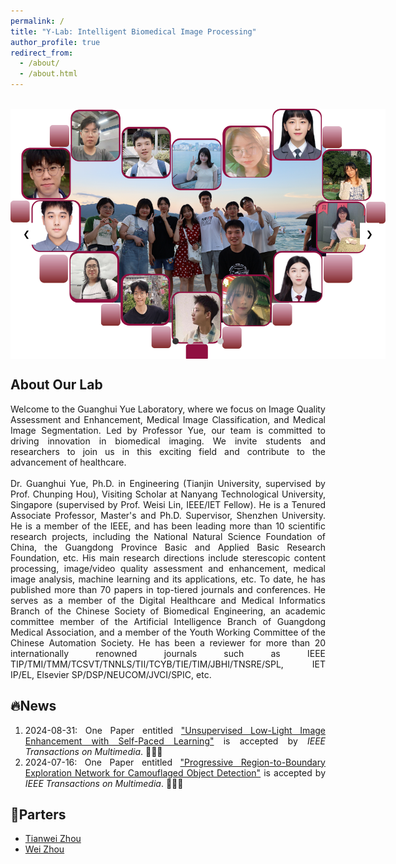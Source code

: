 ```yaml
---
permalink: /
title: "Y-Lab: Intelligent Biomedical Image Processing"
author_profile: true
redirect_from: 
  - /about/
  - /about.html
---
```


<html lang="en">
<head>
<meta charset="UTF-8">
<meta name="viewport" content="width=device-width, initial-scale=1.0">
<title>图片轮播</title>
<style>
  .carousel {
    position: relative;
    width: 600px;
    height: 400px;
    margin: auto;
    overflow: hidden;
  }
  .carousel img {
    width: 100%;
    display: none;
    position: absolute;
    top: 0;
    left: 0;
  }
  .carousel img.active {
    display: block;
  }
  .carousel-indicators {
    position: absolute;
    bottom: 20px;
    left: 50%;
    transform: translateX(-50%);
  }
  .carousel-indicators span {
    display: inline-block;
    width: 10px;
    height: 10px;
    border-radius: 50%;
    background-color: #ccc;
    margin: 0 5px;
    cursor: pointer;
  }
  .carousel-indicators span.active {
    background-color: #333;
  }
  .carousel-btn {
    position: absolute;
    top: 50%;
    transform: translateY(-50%);
    background-color: #fff;
    border: none;
    cursor: pointer;
    padding: 10px;
  }
  .carousel-btn.prev {
    left: 10px;
  }
  .carousel-btn.next {
    right: 10px;
  }
</style>
</head>
<body>
<br>
<div class="carousel">
  <img src="/images/jiti.png" alt="Image 1" class="active">
  <img src="/images/hainan_tansongbai_1.png" alt="Image 2">
  <img src="/images/hainan_tansongbai_2.png" alt="Image 3">
  <img src="/images/2021graduate.png" alt="Image 4">
  <!-- 更多图片 -->
  <div class="carousel-indicators">
    <span class="active" onclick="moveToSlide(0)"></span>
    <span onclick="moveToSlide(1)"></span>
    <span onclick="moveToSlide(2)"></span>
    <span onclick="moveToSlide(3)"></span>
    <!-- 更多圆点 -->
  </div>
  <button class="carousel-btn prev" onclick="changeSlide(-1)">&#10094;</button>
  <button class="carousel-btn next" onclick="changeSlide(1)">&#10095;</button>
</div>

<script>
  let index = 0;
  const images = document.querySelectorAll('.carousel img');
  const indicators = document.querySelectorAll('.carousel-indicators span');
  const totalImages = images.length;

  function changeSlide(step) {
    images[index].classList.remove('active');
    indicators[index].classList.remove('active');
    index = (index + step + totalImages) % totalImages;
    images[index].classList.add('active');
    indicators[index].classList.add('active');
  }

  function moveToSlide(slideIndex) {
    images[index].classList.remove('active');
    indicators[index].classList.remove('active');
    index = slideIndex;
    images[index].classList.add('active');
    indicators[index].classList.add('active');
  }

  setInterval(() => changeSlide(1), 2000);

  window.onload = () => {
    images[0].classList.add('active');
    indicators[0].classList.add('active');
  };
</script>

</body>
</html>

## About Our Lab
<div style="text-align:justify;">
Welcome to the Guanghui Yue Laboratory, where we focus on Image Quality Assessment and Enhancement, Medical Image Classification, and Medical Image Segmentation. Led by Professor Yue, our team is committed to driving innovation in biomedical imaging. We invite students and researchers to join us in this exciting field and contribute to the advancement of healthcare.
<br> 
<br>
Dr. Guanghui Yue, Ph.D. in Engineering (Tianjin University, supervised by Prof. Chunping Hou), Visiting Scholar at Nanyang Technological University, Singapore (supervised by Prof. Weisi Lin, IEEE/IET Fellow). He is a Tenured Associate Professor, Master's and Ph.D. Supervisor, Shenzhen University. He is a member of the IEEE, and has been leading more than 10 scientific research projects, including the National Natural Science Foundation of China, the Guangdong Province Basic and Applied Basic Research Foundation, etc. His main research directions include sterescopic content processing, image/video quality assessment and enhancement, medical image analysis, machine learning and its applications, etc. To date, he has published more than 70 papers in top-tiered journals and conferences. He serves as a member of the Digital Healthcare and Medical Informatics Branch of the Chinese Society of Biomedical Engineering, an academic committee member of the Artificial Intelligence Branch of Guangdong Medical Association, and a member of the Youth Working Committee of the Chinese Automation Society. He has been a reviewer for more than 20 internationally renowned journals such as IEEE TIP/TMI/TMM/TCSVT/TNNLS/TII/TCYB/TIE/TIM/JBHI/TNSRE/SPL, IET IP/EL, Elsevier SP/DSP/NEUCOM/JVCI/SPIC, etc. 
</div>

## 🔥News
<div style="text-align:justify;">
<ol>
  <li>2024-08-31: One Paper entitled <a href="https://ieeexplore.ieee.org/Xplore/home.jsp">"Unsupervised Low-Light Image Enhancement with Self-Paced Learning"</a> is accepted by <em>IEEE Transactions on Multimedia</em>. &#x1F44F;&#x1F44F;&#x1F44F;</li>
  <li>2024-07-16: One Paper entitled <a href="https://ieeexplore.ieee.org/Xplore/home.jsp">"Progressive Region-to-Boundary Exploration Network for Camouflaged Object Detection"</a> is accepted by <em>IEEE Transactions on Multimedia</em>. &#x1F44F;&#x1F44F;&#x1F44F;</li>
</ol>
</div>

## 🤝Parters
- [Tianwei Zhou](https://cm.szu.edu.cn/Faculty/Management_Science/ZHOU_Tianwei.htm)
- [Wei Zhou](https://weizhou-geek.github.io)

<!--
## For more info
------
More info about configuring Academic Pages can be found in [the guide](https://academicpages.github.io/markdown/). The [guides for the Minimal Mistakes theme](https://mmistakes.github.io/minimal-mistakes/docs/configuration/) (which this theme was forked from) might also be helpful. -->
